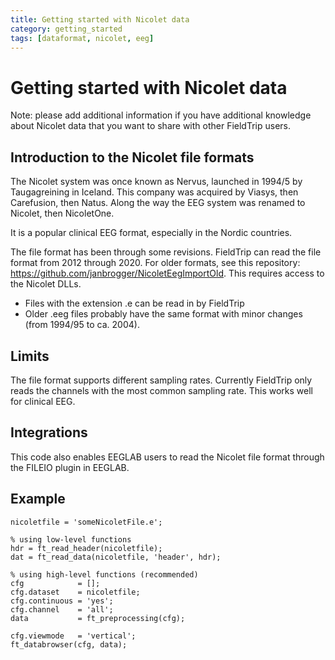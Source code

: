 ```yaml
---
title: Getting started with Nicolet data
category: getting_started
tags: [dataformat, nicolet, eeg]
---
```


# Getting started with Nicolet data

Note: please add additional information if you have additional knowledge about Nicolet data that you want to share with other FieldTrip users.

## Introduction to the Nicolet file formats

The Nicolet system was once known as Nervus, launched in 1994/5 by Taugagreining in Iceland. This company was acquired by Viasys, then Carefusion, then Natus. Along the way the EEG system was renamed to Nicolet, then NicoletOne.

It is a popular clinical EEG format, especially in the Nordic countries.

The file format has been through some revisions. FieldTrip can read the file format from 2012 through 2020. For older formats, see this repository: <https://github.com/janbrogger/NicoletEegImportOld>. This requires access to the Nicolet DLLs.

- Files with the extension .e can be read in by FieldTrip
- Older .eeg files probably have the same format with minor changes (from 1994/95 to ca. 2004).

## Limits

The file format supports different sampling rates. Currently FieldTrip only reads the channels with the most common sampling rate. This works well for clinical EEG.

## Integrations

This code also enables EEGLAB users to read the Nicolet file format through the FILEIO plugin in EEGLAB.

## Example

    nicoletfile = 'someNicoletFile.e';
    
    % using low-level functions
    hdr = ft_read_header(nicoletfile);
    dat = ft_read_data(nicoletfile, 'header', hdr);

    % using high-level functions (recommended)
    cfg            = [];
    cfg.dataset    = nicoletfile;
    cfg.continuous = 'yes';
    cfg.channel    = 'all';
    data           = ft_preprocessing(cfg);

    cfg.viewmode   = 'vertical';
    ft_databrowser(cfg, data);
